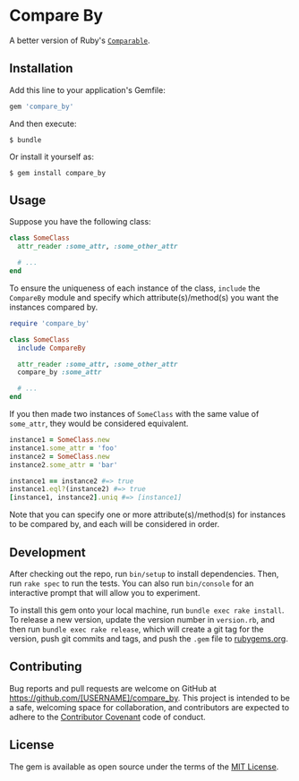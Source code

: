 # Compare By

A better version of Ruby's [`Comparable`](http://ruby-doc.org/core-2.3.0/Comparable.html).

## Installation

Add this line to your application's Gemfile:

```ruby
gem 'compare_by'
```

And then execute:

    $ bundle

Or install it yourself as:

    $ gem install compare_by

## Usage

Suppose you have the following class:

```ruby
class SomeClass
  attr_reader :some_attr, :some_other_attr

  # ...
end
```

To ensure the uniqueness of each instance of the class, `include` the `CompareBy` module and specify which attribute(s)/method(s) you want the instances compared by.

```ruby
require 'compare_by'

class SomeClass
  include CompareBy

  attr_reader :some_attr, :some_other_attr
  compare_by :some_attr

  # ...
end
```

If you then made two instances of `SomeClass` with the same value of `some_attr`, they would be considered equivalent.

```ruby
instance1 = SomeClass.new
instance1.some_attr = 'foo'
instance2 = SomeClass.new
instance2.some_attr = 'bar'

instance1 == instance2 #=> true
instance1.eql?(instance2) #=> true
[instance1, instance2].uniq #=> [instance1]
```

Note that you can specify one or more attribute(s)/method(s) for instances to be compared by, and each will be considered in order.

## Development

After checking out the repo, run `bin/setup` to install dependencies. Then, run `rake spec` to run the tests. You can also run `bin/console` for an interactive prompt that will allow you to experiment.

To install this gem onto your local machine, run `bundle exec rake install`. To release a new version, update the version number in `version.rb`, and then run `bundle exec rake release`, which will create a git tag for the version, push git commits and tags, and push the `.gem` file to [rubygems.org](https://rubygems.org).

## Contributing

Bug reports and pull requests are welcome on GitHub at https://github.com/[USERNAME]/compare_by. This project is intended to be a safe, welcoming space for collaboration, and contributors are expected to adhere to the [Contributor Covenant](http://contributor-covenant.org) code of conduct.

## License

The gem is available as open source under the terms of the [MIT License](http://opensource.org/licenses/MIT).
